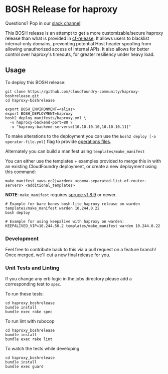 BOSH Release for haproxy
===========================

Questions? Pop in our [slack channel](https://cloudfoundry.slack.com/messages/haproxy-boshrelease/)!

This BOSH release is an attempt to get a more customizable/secure haproxy release than what
is provided in [cf-release](https://github.com/cloudfoundry/cf-release). It allows users to
blacklist internal-only domains, preventing potential Host header spoofing from allowing
unauthorized access of internal APIs. It also allows for better control over haproxy's
timeouts, for greater resiliency under heavy load.

Usage
-----

To deploy this BOSH release:

```
git clone https://github.com/cloudfoundry-community/haproxy-boshrelease.git
cd haproxy-boshrelease

export BOSH_ENVIRONMENT=<alias>
export BOSH_DEPLOYMENT=haproxy
bosh2 deploy manifests/haproxy.yml \
  -v haproxy-backend-port=80 \
  -v "haproxy-backend-servers=[10.10.10.10,10.10.10.11]"
```

To make alterations to the deployment you can use the `bosh2 deploy [-o operator-file.yml]` flag to provide [operations files](https://bosh.io/docs/cli-ops-files.html).

Alternately you can build a manifest using `templates/make_manifest`

You can either use the templates + examples provided to merge this in with an existing CloudFoundry
deployment, or create a new deployment using this command:

```
make_manifest <aws-ec2|warden> <comma-separated-list-of-router-servers> <additional_templates>
```

**NOTE**: `make_manifest` requires [spruce v1.8.9](https://github.com/geofffranks/spruce) or newer.

```
# Example for bare bones bosh-lite haproxy release on warden
templates/make_manifest warden 10.244.0.22
bosh deploy

# Example for using keepalive with haproxy on warden:
KEEPALIVED_VIP=10.244.50.2 templates/make_manifest warden 10.244.0.22
```

### Development

Feel free to contribute back to this via a pull request on a feature branch! Once merged, we'll
cut a new final release for you.

### Unit Tests and Linting

If you change any erb logic in the jobs directory please add a corresponding test to `spec`.

To run these tests:
```
cd haproxy_boshrelease
bundle install
bundle exec rake spec
```

To run lint with rubocop
```
cd haproxy_boshrelease
bundle install
bundle exec rake lint
```

To watch the tests while developing
```
cd haproxy_boshrelease
bundle install
bundle exec guard
```
